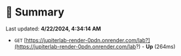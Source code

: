 # 📖 Summary
Last updated: **4/22/2024, 4:34:14 AM**

- `GET` [https://jupiterlab-render-0pdn.onrender.com/lab?](https://jupiterlab-render-0pdn.onrender.com/lab?) - **Up** (264ms)
